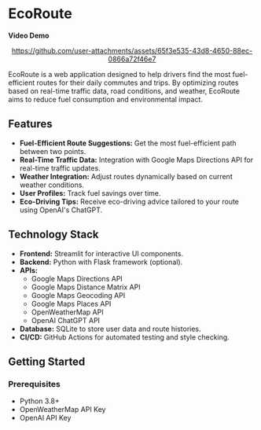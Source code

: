 # EcoRoute

**Video Demo**

<div align="center">
  
https://github.com/user-attachments/assets/65f3e535-43d8-4650-88ec-0866a72f46e7

</div>

EcoRoute is a web application designed to help drivers find the most fuel-efficient routes for their daily commutes and trips. By optimizing routes based on real-time traffic data, road conditions, and weather, EcoRoute aims to reduce fuel consumption and environmental impact.

## Features

- **Fuel-Efficient Route Suggestions:** Get the most fuel-efficient path between two points.
- **Real-Time Traffic Data:** Integration with Google Maps Directions API for real-time traffic updates.
- **Weather Integration:** Adjust routes dynamically based on current weather conditions.
- **User Profiles:** Track fuel savings over time.
- **Eco-Driving Tips:** Receive eco-driving advice tailored to your route using OpenAI's ChatGPT.

## Technology Stack

- **Frontend:** Streamlit for interactive UI components.
- **Backend:** Python with Flask framework (optional).
- **APIs:**
  - Google Maps Directions API
  - Google Maps Distance Matrix API
  - Google Maps Geocoding API
  - Google Maps Places API
  - OpenWeatherMap API
  - OpenAI ChatGPT API
- **Database:** SQLite to store user data and route histories.
- **CI/CD:** GitHub Actions for automated testing and style checking.

## Getting Started

### Prerequisites

- Python 3.8+
- OpenWeatherMap API Key
- OpenAI API Key
